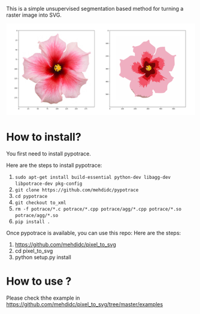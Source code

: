 This is a simple unsupervised segmentation based method for turning a raster image into SVG.

![](https://raw.githubusercontent.com/mehdidc/pixel_to_svg/master/examples/flower_result.png)

# How to install?

You first need to install pypotrace.

Here are the steps to install pypotrace:

1. `sudo apt-get install build-essential python-dev libagg-dev libpotrace-dev pkg-config`
2. `git clone https://github.com/mehdidc/pypotrace`
3. `cd pypotrace`
4. `git checkout to_xml`
5. `rm -f potrace/*.c potrace/*.cpp potrace/agg/*.cpp potrace/*.so potrace/agg/*.so`
6. `pip install .`


Once pypotrace is available, you can use this repo:
Here are the steps:

1. https://github.com/mehdidc/pixel_to_svg
2. cd pixel_to_svg
3. python setup.py install


# How to use ?

Please check thhe example in <https://github.com/mehdidc/pixel_to_svg/tree/master/examples>




